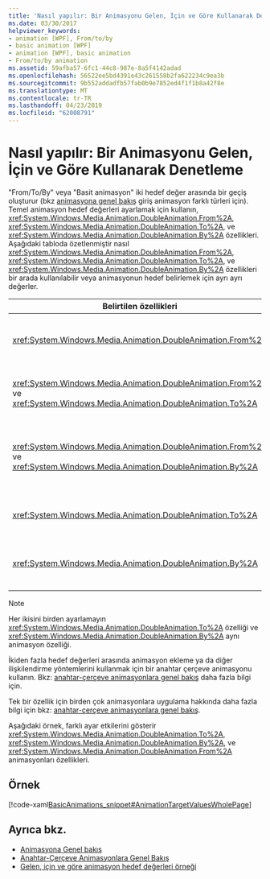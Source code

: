 ```yaml
---
title: 'Nasıl yapılır: Bir Animasyonu Gelen, İçin ve Göre Kullanarak Denetleme'
ms.date: 03/30/2017
helpviewer_keywords:
- animation [WPF], From/to/by
- basic animation [WPF]
- animation [WPF], basic animation
- From/to/by animation
ms.assetid: 59afba57-6fc1-44c8-987e-8a5f4142adad
ms.openlocfilehash: 56522ee5bd4391e43c261558b2fa622234c9ea3b
ms.sourcegitcommit: 9b552addadfb57fab0b9e7852ed4f1f1b8a42f8e
ms.translationtype: MT
ms.contentlocale: tr-TR
ms.lasthandoff: 04/23/2019
ms.locfileid: "62008791"
---
```

# <a name="how-to-control-an-animation-using-from-to-and-by"></a>Nasıl yapılır: Bir Animasyonu Gelen, İçin ve Göre Kullanarak Denetleme
"From/To/By" veya "Basit animasyon" iki hedef değer arasında bir geçiş oluşturur (bkz [animasyona genel bakış](animation-overview.md) giriş animasyon farklı türleri için). Temel animasyon hedef değerleri ayarlamak için kullanın, <xref:System.Windows.Media.Animation.DoubleAnimation.From%2A>, <xref:System.Windows.Media.Animation.DoubleAnimation.To%2A>, ve <xref:System.Windows.Media.Animation.DoubleAnimation.By%2A> özellikleri.  Aşağıdaki tabloda özetlenmiştir nasıl <xref:System.Windows.Media.Animation.DoubleAnimation.From%2A>, <xref:System.Windows.Media.Animation.DoubleAnimation.To%2A>, ve <xref:System.Windows.Media.Animation.DoubleAnimation.By%2A> özellikleri bir arada kullanılabilir veya animasyonun hedef belirlemek için ayrı ayrı değerler.  
  
|Belirtilen özellikleri|Sonuç davranış|  
|--------------------------|------------------------|  
|<xref:System.Windows.Media.Animation.DoubleAnimation.From%2A>|Tarafından belirtilen değere animasyon ilerler <xref:System.Windows.Media.Animation.DoubleAnimation.From%2A> özelliğini animasyon uygulanan özellik için taban değerini veya önceki bir animasyon çıkış değeri, önceki animasyon nasıl yapılandırıldığına bağlı olarak.|  
|<xref:System.Windows.Media.Animation.DoubleAnimation.From%2A> ve <xref:System.Windows.Media.Animation.DoubleAnimation.To%2A>|Tarafından belirtilen değere animasyon ilerler <xref:System.Windows.Media.Animation.DoubleAnimation.From%2A> özelliği tarafından belirtilen değere <xref:System.Windows.Media.Animation.DoubleAnimation.To%2A> özelliği.|  
|<xref:System.Windows.Media.Animation.DoubleAnimation.From%2A> ve <xref:System.Windows.Media.Animation.DoubleAnimation.By%2A>|Tarafından belirtilen değere animasyon ilerler <xref:System.Windows.Media.Animation.DoubleAnimation.From%2A> toplamı tarafından belirtilen değere özellik <xref:System.Windows.Media.Animation.DoubleAnimation.From%2A> ve <xref:System.Windows.Media.Animation.DoubleAnimation.By%2A> özellikleri.|  
|<xref:System.Windows.Media.Animation.DoubleAnimation.To%2A>|Animasyonun ilerledikçe özelliğin temel değerden veya önceki bir animasyon çıkış değeri tarafından belirtilen değere <xref:System.Windows.Media.Animation.DoubleAnimation.To%2A> özelliği.|  
|<xref:System.Windows.Media.Animation.DoubleAnimation.By%2A>|Bu değer tarafından belirtilen değere ve toplam değere animasyon uygulanan özellik için taban değerini animasyon ilerler veya önceki bir animasyon çıkışını <xref:System.Windows.Media.Animation.DoubleAnimation.By%2A> özelliği.|  
  
> [!NOTE]
>  Her ikisini birden ayarlamayın <xref:System.Windows.Media.Animation.DoubleAnimation.To%2A> özelliği ve <xref:System.Windows.Media.Animation.DoubleAnimation.By%2A> aynı animasyon özelliği.  
  
 İkiden fazla hedef değerleri arasında animasyon ekleme ya da diğer ilişkilendirme yöntemlerini kullanmak için bir anahtar çerçeve animasyonu kullanın. Bkz: [anahtar-çerçeve animasyonlara genel bakış](key-frame-animations-overview.md) daha fazla bilgi için.  
  
 Tek bir özellik için birden çok animasyonlara uygulama hakkında daha fazla bilgi için bkz: [anahtar-çerçeve animasyonlara genel bakış](key-frame-animations-overview.md).  
  
 Aşağıdaki örnek, farklı ayar etkilerini gösterir <xref:System.Windows.Media.Animation.DoubleAnimation.To%2A>, <xref:System.Windows.Media.Animation.DoubleAnimation.By%2A>, ve <xref:System.Windows.Media.Animation.DoubleAnimation.From%2A> animasyonları özellikleri.  
  
## <a name="example"></a>Örnek  
 [!code-xaml[BasicAnimations_snippet#AnimationTargetValuesWholePage](~/samples/snippets/csharp/VS_Snippets_Wpf/BasicAnimations_snippet/CS/AnimationTargetValuesExample.xaml#animationtargetvalueswholepage)]  
  
## <a name="see-also"></a>Ayrıca bkz.

- [Animasyona Genel bakış](animation-overview.md)
- [Anahtar-Çerçeve Animasyonlara Genel Bakış](key-frame-animations-overview.md)
- [Gelen, için ve göre animasyon hedef değerleri örneği](https://go.microsoft.com/fwlink/?LinkID=159988)
